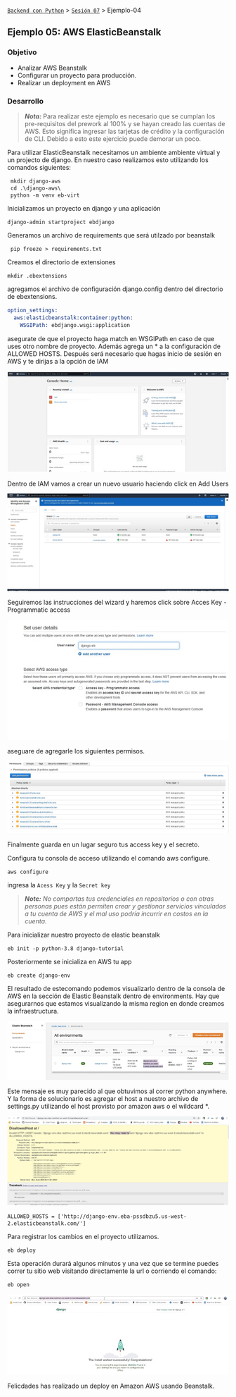 [`Backend con Python`](../../Readme.md) > [`Sesión 07`](../Readme.md) > Ejemplo-04
## Ejemplo 05: AWS ElasticBeanstalk

### Objetivo
- Analizar AWS Beanstalk
- Configurar un proyecto para producción.
- Realizar un deployment en AWS

### Desarrollo

>*__Nota:__*  Para realizar este ejemplo es necesario que se cumplan los pre-requisitos del prework al 100% y se hayan creado las cuentas de AWS. Esto significa ingresar las tarjetas de crédito y la configuración de CLI. Debido a esto este ejercicio puede demorar un poco.

Para utilizar ElasticBeanstalk necesitamos un ambiente ambiente virtual y un projecto de django. En nuestro caso realizamos esto utilizando los comandos siguientes:


```console
 mkdir django-aws
 cd .\django-aws\
 python -m venv eb-virt
 ```


Inicializamos un proyecto en django y una aplicación

```console
django-admin startproject ebdjango
```
Generamos un archivo de requirements que será utilzado por beanstalk

```console
 pip freeze > requirements.txt

```

Creamos el directorio de extensiones
```console
mkdir .ebextensions
```

agregamos el archivo de configuración django.config dentro del directorio de ebextensions.

```s
option_settings:
  aws:elasticbeanstalk:container:python:
    WSGIPath: ebdjango.wsgi:application
```

asegurate de que el proyecto haga match en WSGIPath en caso de que uses otro nombre de proyecto.  Además agrega un * a la configuración de ALLOWED HOSTS. Después será necesario que hagas inicio de sesión en AWS y te dirijas a la opción de IAM 

![](img/Ejemplo1.jpg)

Dentro de IAM vamos a crear un nuevo usuario haciendo click en Add Users

![](img/Ejemplo2.jpg)

Seguiremos las instrucciones del wizard y haremos click sobre Acces Key - Programmatic access

![](img/Ejemplo3.jpg)

aseguare de agregarle los siguientes permisos.

![](img/Ejemplo4.jpg)

Finalmente guarda en un lugar seguro tus access key y el secreto.

 Configura tu consola de acceso utilizando el comando aws configure. 

 ```console
 aws configure
```
ingresa la `Acess Key` y la `Secret key`

>*__Note:__ No compartas tus credenciales en repositorios o con otras personas pues están permiten crear y gestionar servicios vinculados a tu cuenta de AWS y el mal uso podría incurrir en costos en la cuenta.*

Para inicializar nuestro proyecto de elastic beanstalk

```console
eb init -p python-3.8 django-tutorial
```
Posteriormente se inicializa en AWS tu app

```
eb create django-env
```
El resultado de estecomando podemos visualizarlo dentro de la consola de AWS en la sección de Elastic Beanstalk dentro de environments.  Hay que asegurarnos que estamos visualizando la misma region en donde creamos la infraestructura. 

![](img/Ejemplo5.jpg)

Este mensaje es muy parecido al que obtuvimos al correr python anywhere. Y la forma de solucionarlo es agregar el host a nuestro archivo de settings.py utilizando el host provisto por amazon aws o el wildcard *.

![](img/Ejemplo6.jpg)


```console
ALLOWED_HOSTS = ['http://django-env.eba-pssdbzu5.us-west-2.elasticbeanstalk.com/']
```
Para registrar los cambios en el proyecto utilizamos.

```
eb deploy

```

Esta operación durará algunos minutos y una vez que se termine puedes correr tu sitio web visitando directamente la url o corriendo el comando:

```
eb open
```

![](img/Ejemplo7.jpg)

Felicdades has realizado un deploy en Amazon AWS usando Beanstalk. 